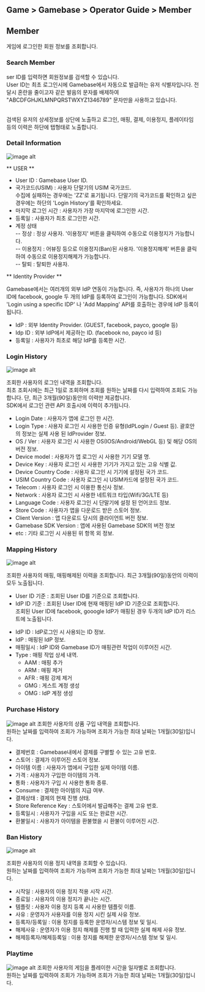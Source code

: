 ## Game > Gamebase > Operator Guide > Member

## Member

게임에 로그인한 회원 정보를 조회합니다.


### Search Member

ser ID를 입력하면 회원정보를 검색할 수 있습니다.<br/>
User ID는 최초 로그인시에 Gamebase에서 자동으로 발급하는 유저 식별자입니다. 전달시 혼란을 줄이고자 같은 발음의 문자를 배제하여 "ABCDFGHJKLMNPQRSTWXYZ1346789" 문자만을 사용하고 있습니다.<br/><br/>

검색된 유저의 상세정보를 상단에 노출하고 로그인, 매핑, 결제, 이용정지, 플레이타임 등의 이력은 하단에 탭형태로 노출합니다. <br/>




### Detail Information
![image alt](http://static.toastoven.net/prod_gamebase/Operators_Guide/Console_Member_Member1_1.4.png)

** USER ** <br/>

- User ID : Gamebase User ID.
- 국가코드(USIM) : 사용자 단말기의 USIM 국가코드. <br/>
수집에 실패하는 경우에는 'ZZ'로 표기됩니다. 단말기의 국가코드를 확인하고 싶은 경우에는 하단의 'Login History'를 확인하세요.<br/>
- 마지막 로그인 시간 : 사용자가 가장 마지막에 로그인한 시간.<br/>
- 등록일 : 사용자가 최초 로그인한 시간.<br/>
- 계정 상태<br/>
-- 정상 : 정상 사용자. '이용정지' 버튼을 클릭하여 수동으로 이용정지가 가능합니다.<br/>
-- 이용정지 : 어뷰징 등으로 이용정지(Ban)된 사용자. '이용정지해제' 버튼을 클릭하여 수동으로 이용정지해제가 가능합니다.<br/>
-- 탈퇴 : 탈퇴한 사용자.<br/>

** Identity Provider ** <br/>

Gamebase에서는 여러개의 외부 IdP 연동이 가능합니다. 즉, 사용자가 하나의 User ID에 facebook, google 두 개의 IdP를 등록하여 로그인이 가능합니다. SDK에서 'Login using a specific IDP' 나 'Add Mapping' API를 호출하는 경우에 IdP 등록이 됩니다.<br/>

- IdP : 외부 Identity Provider. (GUEST, facebook, payco, google 등)
- Idp ID : 외부 IdP에서 제공하는 ID. (facebook no, payco id 등)
- 등록일 : 사용자가 최초로 해당 IdP를 등록한 시간.

### Login History
![image alt](http://static.toastoven.net/prod_gamebase/Operators_Guide/Console_Member_LoginHistory1_1.2.png)

조회한 사용자의 로그인 내역을 조회합니다. <br />
최초 조회시에는 최근 1일로 조회하며 조회를 원하는 날짜를 다시 입력하여 조회도 가능합니다. 단, 최근 3개월(90일)동안의 이력만 제공합니다.<br />
SDK에서 로그인 관련 API 호출시에 이력이 추가됩니다.<br/>

- Login Date : 사용자가 앱에 로그인 한 시간.
- Login Type : 사용자 로그인 시 사용한 인증 유형(IdPLogin / Guest 등). 괄호안의 정보는 실제 사용 된 IdProvider 정보.
- OS / Ver : 사용자 로그인 시 사용한 OS(IOS/Android/WebGL 등) 및 해당 OS의 버전 정보.
- Device model : 사용자가 앱 로그인 시 사용한 기기 모델 명.
- Device Key : 사용자 로그인 시 사용한 기기가 가지고 있는 고유 식별 값.
- Device Country Code : 사용자 로그인 시 기기에 설정된 국가 코드.
- USIM Country Code : 사용자 로그인 시 USIM카드에 설정된 국가 코드.
- Telecom : 사용자 로그인 시 이용한 통신사 정보.
- Network : 사용자 로그인 시 사용한 네트워크 타입(Wifi/3G/LTE 등)
- Language Code : 사용자 로그인 시 단말기에 설정 된 언어코드 정보.
- Store Code : 사용자가 앱을 다운로드 받은 스토어 정보.
- Client Version : 앱 다운로드 당시의 클라이언트 버전 정보.
- Gamebase SDK Version : 앱에 사용된 Gamebase SDK의 버전 정보
- etc : 기타 로그인 시 사용된 위 항목 외 정보.

### Mapping History
![image alt](http://static.toastoven.net/prod_gamebase/Operators_Guide/Console_Member_MappingHistory1_1.2.png)

조회한 사용자의 매핑, 매핑해제된 이력을 조회합니다. 최근 3개월(90일)동안의 이력이 모두 노출됩니다.<br />

- User ID 기준 : 조회된 User ID를 기준으로 조회합니다. 
- IdP ID 기준 : 조회된 User ID에 현재 매핑된 IdP ID 기준으로 조회합니다. <br/>
조회된 User ID에 facebook, gooogle IdP가 매핑된 경우 두개의 IdP ID가 리스트에 노출됩니다.<br/>

* IdP ID : IdP로그인 시 사용되는 ID 정보.
* IdP : 매핑된 IdP 정보.
* 매핑일시 : IdP ID와 Gamebase ID가 매핑관련 작업이 이루어진 시간.
* Type : 매핑 작업 상세 내역.
	- AAM : 매핑 추가
	- ARM : 매핑 제거
	- AFR : 매핑 강제 제거
	- GMG : 게스트 계정 생성
	- OMG : IdP 계정 생성

### Purchase History
![image alt](http://static.toastoven.net/prod_gamebase/Operators_Guide/Console_Member_PurchaseHistory1_1.0.png)
조회한 사용자의 상품 구입 내역을 조회합니다.<br />
원하는 날짜를 입력하여 조회가 가능하며 조회가 가능한 최대 날짜는 1개월(30일)입니다.<br />

- 결제번호 : Gamebase내에서 결제를 구별할 수 있는 고유 번호.
- 스토어 : 결제가 이루어진 스토어 정보.
- 아이템 이름 : 사용자가 앱에서 구입한 실제 아이템 이름.
- 가격 : 사용자가 구입한 아이템의 가격.
- 통화 : 사용자가 구입 시 사용한 통화 종류.
- Consume : 결제한 아이템의 지급 여부.
- 결제상태 : 결제의 현재 진행 상태.
- Store Reference Key : 스토어에서 발급해주는 결제 고유 번호.
- 등록일시 : 사용자가 구입을 시도 또는 완료한 시간.
- 환불일시 : 사용자가 아이템을 환불했을 시 환불이 이루어진 시간.

### Ban History
![image alt](http://static.toastoven.net/prod_gamebase/Operators_Guide/Console_Member_BanHistory1_1.0.png)

조회한 사용자의 이용 정지 내역을 조회할 수 있습니다.<br />
원하는 날짜를 입력하여 조회가 가능하며 조회가 가능한 최대 날짜는 1개월(30일)입니다.<br />

- 시작일 : 사용자의 이용 정지 적용 시작 시간.
- 종료일 : 사용자의 이용 정지가 끝나는 시간.
- 템플릿 : 사용자 이용 정지 등록 시 사용한 템플릿 이름.
- 사유 : 운영자가 사용자를 이용 정지 시킨 실제 사유 정보.
- 등록자/등록일 : 이용 정지를 등록한 운영자/시스템 정보 및 일시.
- 해제사유 : 운영자가 이용 정지 해제를 진행 할 때 입력한 실제 해제 사유 정보.
- 해제등록자/해제등록일 : 이용 정지를 해제한 운영자/시스템 정보 및 일시.

### Playtime
![image alt](http://static.toastoven.net/prod_gamebase/Operators_Guide/Console_Member_Playtime1_1.2.png)
조회한 사용자의 게임을 플레이한 시간을 일자별로 조회합니다.<br />
원하는 날짜를 입력하여 조회가 가능하며 조회가 가능한 최대 날짜는 1개월(30일)입니다.<br />
